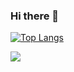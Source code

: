 ### Hi there 👋

<!--
**orwastaif/orwastaif** is a ✨ _special_ ✨ repository because its `README.md` (this file) appears on your GitHub profile.

Here are some ideas to get you started:

- 🔭 I’m currently working on ...
- 🌱 I’m currently learning ...
- 👯 I’m looking to collaborate on ...
- 🤔 I’m looking for help with ...
- 💬 Ask me about ...
- 📫 How to reach me: ...
- 😄 Pronouns: ...
- ⚡ Fun fact: ...
-->
[![Top Langs](https://github-readme-stats.vercel.app/api/top-langs/?username=orwastaif&langs_count=8&layout=compact)](https://github.com/orwastaif)

<img src= "https://github-readme-stats.vercel.app/api?username=orwastaif&&show_icons=true&title_color=darkred&icon_color=white&text_color=bbbbb&bg_color=bbbbbb">
